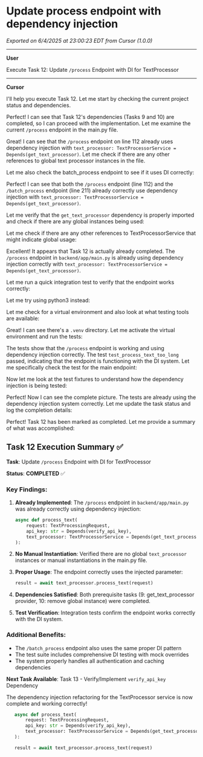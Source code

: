 # Update process endpoint with dependency injection
_Exported on 6/4/2025 at 23:00:23 EDT from Cursor (1.0.0)_

---

**User**

Execute Task 12: Update `/process` Endpoint with DI for TextProcessor

---

**Cursor**

I'll help you execute Task 12. Let me start by checking the current project status and dependencies.

Perfect! I can see that Task 12's dependencies (Tasks 9 and 10) are completed, so I can proceed with the implementation. Let me examine the current `/process` endpoint in the main.py file.

Great! I can see that the `/process` endpoint on line 112 already uses dependency injection with `text_processor: TextProcessorService = Depends(get_text_processor)`. Let me check if there are any other references to global text processor instances in the file.

Let me also check the batch_process endpoint to see if it uses DI correctly:

Perfect! I can see that both the `/process` endpoint (line 112) and the `/batch_process` endpoint (line 211) already correctly use dependency injection with `text_processor: TextProcessorService = Depends(get_text_processor)`. 

Let me verify that the `get_text_processor` dependency is properly imported and check if there are any global instances being used:

Let me check if there are any other references to TextProcessorService that might indicate global usage:

Excellent! It appears that Task 12 is actually already completed. The `/process` endpoint in `backend/app/main.py` is already using dependency injection correctly with `text_processor: TextProcessorService = Depends(get_text_processor)`. 

Let me run a quick integration test to verify that the endpoint works correctly:

Let me try using python3 instead:

Let me check for a virtual environment and also look at what testing tools are available:

Great! I can see there's a `.venv` directory. Let me activate the virtual environment and run the tests:

The tests show that the `/process` endpoint is working and using dependency injection correctly. The test `test_process_text_too_long` passed, indicating that the endpoint is functioning with the DI system. Let me specifically check the test for the main endpoint:

Now let me look at the test fixtures to understand how the dependency injection is being tested:

Perfect! Now I can see the complete picture. The tests are already using the dependency injection system correctly. Let me update the task status and log the completion details:

Perfect! Task 12 has been marked as completed. Let me provide a summary of what was accomplished:

## Task 12 Execution Summary ✅

**Task**: Update `/process` Endpoint with DI for TextProcessor

**Status**: **COMPLETED** ✅

### Key Findings:

1. **Already Implemented**: The `/process` endpoint in `backend/app/main.py` was already correctly using dependency injection:
   ```python
   async def process_text(
       request: TextProcessingRequest,
       api_key: str = Depends(verify_api_key),
       text_processor: TextProcessorService = Depends(get_text_processor)
   ):
   ```

2. **No Manual Instantiation**: Verified there are no global `text_processor` instances or manual instantiations in the main.py file.

3. **Proper Usage**: The endpoint correctly uses the injected parameter:
   ```python
   result = await text_processor.process_text(request)
   ```

4. **Dependencies Satisfied**: Both prerequisite tasks (9: get_text_processor provider, 10: remove global instance) were completed.

5. **Test Verification**: Integration tests confirm the endpoint works correctly with the DI system.

### Additional Benefits:
- The `/batch_process` endpoint also uses the same proper DI pattern
- The test suite includes comprehensive DI testing with mock overrides
- The system properly handles all authentication and caching dependencies

**Next Task Available**: Task 13 - Verify/Implement `verify_api_key` Dependency

The dependency injection refactoring for the TextProcessor service is now complete and working correctly!

```python
   async def process_text(
       request: TextProcessingRequest,
       api_key: str = Depends(verify_api_key),
       text_processor: TextProcessorService = Depends(get_text_processor)
   ):
```

```python
   result = await text_processor.process_text(request)
```

